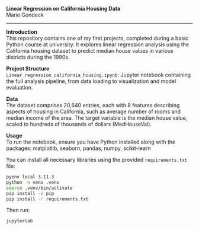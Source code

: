 **Linear Regression on California Housing Data**\
Marie Gondeck

---

**Introduction**\
This repository contains one of my first projects, completed during a basic Python course at university. It explores linear regression analysis using the California housing dataset to predict median house values in various districts during the 1990s.

**Project Structure**\
`Linear_regression_california_housing.ipynb`: Jupyter notebook containing the full analysis pipeline, from data loading to visualization and model evaluation.

**Data**\
The dataset comprises 20,640 entries, each with 8 features describing aspects of housing in California, such as average number of rooms and median income of the area. The target variable is the median house value, scaled to hundreds of thousands of dollars (MedHouseVal).

**Usage**\
To run the notebook, ensure you have Python installed along with the packages: matplotlib, seaborn, pandas, numpy, scikit-learn

You can install all necessary libraries using the provided `requirements.txt` file:

```bash
pyenv local 3.11.3
python -m venv .venv
source .venv/bin/activate 
pip install -U pip
pip install -r requirements.txt  
```

Then run:

```bash
jupyterlab
```
